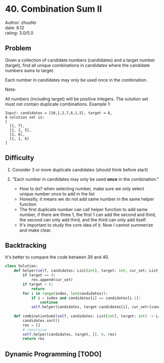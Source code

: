 # 40. Combination Sum II

Author: zhuofei  
date: 6.12  
rating: 3.0/5.0  

## Problem
Given a collection of candidate numbers (candidates) and a target number (target), find all unique combinations in candidates where the candidate numbers sums to target.

Each number in candidates may only be used once in the combination.

Note:

All numbers (including target) will be positive integers.
The solution set must not contain duplicate combinations.
Example 1:
```
Input: candidates = [10,1,2,7,6,1,5], target = 8,
A solution set is:
[
  [1, 7],
  [1, 2, 5],
  [2, 6],
  [1, 1, 6]
]
```

## Difficulty

1. Consider 3 or more duplicate candidates (should think before start)

2. "Each number in candidates may only be used **once** in the combination."

    - How to do? when selecting number, make sure we only select unique number once to add in the list  
    - Honestly, it means we do not add same number in the same helper function  
    - The first duplicate number can call helper function to add same number, if there are three 1, the first 1 can add the second and third, the second can only add third, and the third can only add itself.  
    - It's important to study the core idea of it. Now I cannot summerize and make clear. 

## Backtracking
It's better to compare the code between 39 and 40.
```python
class Solution:
    def helper(self, candidates: List[int], target: int, cur_set: List[int], index: int, res: List[List[int]]):
        if target == 0:
            res.append(cur_set)
        if target < 0:
            return
        for i in range(index, len(candidates)):
            if i > index and candidates[i] == candidates[i-1]:
                continue
            self.helper(candidates, target-candidates[i], cur_set+[candidates[i]], i+1, res)
    
    def combinationSum2(self, candidates: List[int], target: int) -> List[List[int]]:
        candidates.sort()
        res = []
        # recursive
        self.helper(candidates, target, [], 0, res)      
        return res  
```

## Dynamic Programming [TODO]